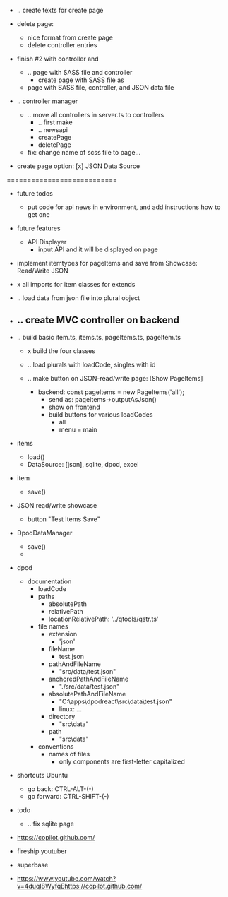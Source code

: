 - .. create texts for create page
- delete page: 
	- nice format from create page
	- delete controller entries


	
- finish #2 with controller and


    - .. page with SASS file and controller
        - create page with SASS file as
    - page with SASS file, controller, and JSON data file
    
- .. controller manager
	- .. move all controllers in server.ts to controllers
        - .. first make 
        - .. newsapi
        - createPage
        - deletePage
    - fix: change name of scss file to page...

- create page option: [x] JSON Data Source


===========================
- future todos
	- put code for api news in environment, and add instructions how to get one
- future features
	- API Displayer
		- input API and it will be displayed on page

- implement itemtypes for pageItems and save from Showcase: Read/Write JSON 
- x all imports for item classes for extends
- .. load data from json file into plural object 

- .. create MVC controller on backend
    - 


- .. build basic item.ts, items.ts, pageItems.ts, pageItem.ts
    - x build the four classes
    - .. load plurals with loadCode, singles with id

    - .. make button on JSON-read/write page: [Show PageItems]
        - backend: const pageItems = new PageItems('all');
            - send as: pageItems->outputAsJson()
            - show on frontend
            - build buttons for various loadCodes
                - all
                - menu = main
    
- items
    - load()
    - DataSource: [json], sqlite, dpod, excel
- item
    - save()
- JSON read/write showcase
    - button "Test Items Save"
- DpodDataManager
    - save()
    - 
- dpod
    - documentation
        - loadCode
		- paths
			- absolutePath
			- relativePath
			- locationRelativePath: '../qtools/qstr.ts'
        - file names
            - extension
                - 'json'
            - fileName
                - test.json 
            - pathAndFileName
                - "src/data/test.json" 
            - anchoredPathAndFileName
                - "./src/data/test.json"
            - absolutePathAndFileName
                - "C:\apps\dpodreact\src\data\test.json"
                - linux: ...
            - directory
                - "src\data"
            - path
                - "src\data\"
		- conventions
			- names of files
				- only components are first-letter capitalized

- shortcuts Ubuntu
    - go back: CTRL-ALT-(-)
    - go forward: CTRL-SHIFT-(-) 



- todo
    - .. fix sqlite page


- https://copilot.github.com/
- fireship youtuber
- superbase
- https://www.youtube.com/watch?v=4duqI8WyfqEhttps://copilot.github.com/